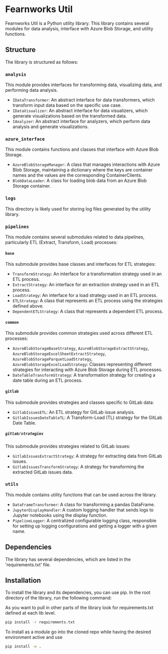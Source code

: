 # Fearnworks Util

Fearnworks Util is a Python utility library. This library contains several modules for data analysis, interface with Azure Blob Storage, and utility functions.

## Structure

The library is structured as follows:

### `analysis`

This module provides interfaces for transforming data, visualizing data, and performing data analysis.

- `IDataTransformer`: An abstract interface for data transformers, which transform input data based on the specific use case.
- `IDataVisualizer`: An abstract interface for data visualizers, which generate visualizations based on the transformed data.
- `IAnalyzer`: An abstract interface for analyzers, which perform data analysis and generate visualizations.

### `azure_interface`

This module contains functions and classes that interface with Azure Blob Storage.

- `AzureBlobStorageManager`: A class that manages interactions with Azure Blob Storage, maintaining a dictionary where the keys are container names and the values are the corresponding ContainerClients.
- `BlobDataLoader`: A class for loading blob data from an Azure Blob Storage container.

### `logs`

This directory is likely used for storing log files generated by the utility library.

### `pipelines`

This module contains several submodules related to data pipelines, particularly ETL (Extract, Transform, Load) processes:

#### `base`

This submodule provides base classes and interfaces for ETL strategies:

- `TransformStrategy`: An interface for a transformation strategy used in an ETL process.
- `ExtractStrategy`: An interface for an extraction strategy used in an ETL process.
- `LoadStrategy`: An interface for a load strategy used in an ETL process.
- `ETLStrategy`: A class that represents an ETL process using the strategies defined above.
- `DependentETLStrategy`: A class that represents a dependent ETL process.

#### `common`

This submodule provides common strategies used across different ETL processes:

- `AzureBlobStorageBaseStrategy`, `AzureBlobStorageExtractStrategy`, `AzureBlobStorageExcelSheetExtractStrategy`, `AzureBlobStorageParquetLoadStrategy`, `AzureBlobStorageExcelLoadStrategy`: Classes representing different strategies for interacting with Azure Blob Storage during ETL processes.
- `DateTableTransformStrategy`: A transformation strategy for creating a date table during an ETL process.

#### `gitlab`

This submodule provides strategies and classes specific to GitLab data:

- `GitlabIssuesETL`: An ETL strategy for GitLab issue analysis.
- `GitlabIssuesDateTableTL`: A Transform-Load (TL) strategy for the GitLab Date Table.

##### `gitlab/strategies`

This submodule provides strategies related to GitLab issues:

- `GitlabIssuesExtractStrategy`: A strategy for extracting data from GitLab issues.
- `GitlabIssuesTransformStrategy`: A strategy for transforming the extracted GitLab issues data.

### `utils`

This module contains utility functions that can be used across the library.

- `DataFrameTransformer`: A class for transforming a pandas DataFrame.
- `JupyterDisplayHandler`: A custom logging handler that sends logs to Jupyter notebooks using the display function.
- `PipelineLogger`: A centralized configurable logging class, responsible for setting up logging configurations and getting a logger with a given name.

## Dependencies

The library has several dependencies, which are listed in the 'requirements.txt' file.

## Installation

To install the library and its dependencies, you can use pip. In the root directory of the library, run the following command:

As you want to pull in other parts of the library look for requirements.txt defined at each lib level.

```bash
pip install -r requirements.txt
```

To install as a module go into the cloned repo while having the desired environment active and use 

```bash
pip install -e .
```

